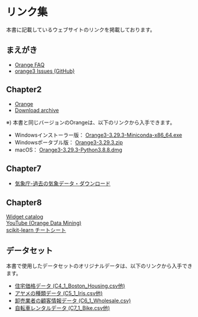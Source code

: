 # リンク集  

本書に記載しているウェブサイトのリンクを掲載しております。  

## まえがき  
- [Orange FAQ](https://orangedatamining.com/faq/)  
- [orange3 Issues (GitHub)](https://github.com/biolab/orange3/issues)  

## Chapter2
- [Orange](https://orangedatamining.com/)  
- [Download archive](https://download.biolab.si/download/files/)  

※) 本書と同じバージョンのOrangeは、以下のリンクから入手できます。  
- Windowsインストーラー版： [Orange3-3.29.3-Miniconda-x86_64.exe](https://download.biolab.si/download/files/Orange3-3.29.3-Miniconda-x86_64.exe)  
- Windowsポータブル版： [Orange3-3.29.3.zip](https://download.biolab.si/download/files/Orange3-3.29.3.zip)  
- macOS： [Orange3-3.29.3-Python3.8.8.dmg](https://download.biolab.si/download/files/Orange3-3.29.3-Python3.8.8.dmg)  
## Chapter7
- [気象庁-過去の気象データ・ダウンロード](https://www.data.jma.go.jp/risk/obsdl/index.php)  

## Chapter8
[Widget catalog](https://orangedatamining.com/widget-catalog/)  
[YouTube (Orange Data Mining)](https://www.youtube.com/channel/UClKKWBe2SCAEyv7ZNGhIe4g)  
[scikit-learn チートシート](https://scikit-learn.org/stable/tutorial/machine_learning_map/index.html)  

## データセット
本書で使用したデータセットのオリジナルデータは、以下のリンクから入手できます。

- [住宅価格データ (C4_1_Boston_Housing.csv他)](http://lib.stat.cmu.edu/datasets/boston)  
- [アヤメの種類データ (C5_1_Iris.csv他)](https://archive.ics.uci.edu/ml/datasets/Iris)  
- [卸売業者の顧客情報データ (C6_1_Wholesale.csv)](https://archive.ics.uci.edu/ml/datasets/wholesale+customers)  
- [自転車レンタルデータ (C7_1_Bike.csv他) ](https://archive.ics.uci.edu/ml/datasets/bike+sharing+dataset)  
